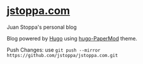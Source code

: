 # [jstoppa.com](http://jstoppa.com/)

Juan Stoppa's personal blog 

Blog powered by [Hugo](https://gohugo.io/) using [hugo-PaperMod](https://github.com/adityatelange/hugo-PaperMod) theme.

Push Changes: use `git push --mirror https://github.com/jstoppa/jstoppa.com.git`

